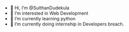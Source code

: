 - 👋 Hi, I’m @SulthanDudekula
- 👀 I’m interested in Web Development
- 🌱 I’m currently learning python
- 💞️ I’m currently doing internship in Developers breach.
<!---
SulthanDudekula/SulthanDudekula is a ✨ special ✨ repository because its `README.md` (this file) appears on your GitHub profile.
You can click the Preview link to take a look at your changes.
--->
